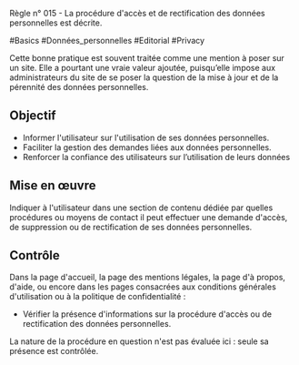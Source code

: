 
Règle n° 015  - La procédure d'accès et de rectification des données personnelles est décrite.

#Basics #Données_personnelles #Editorial #Privacy

Cette bonne pratique est souvent traitée comme une mention à poser sur un site. Elle a pourtant une vraie valeur ajoutée, puisqu’elle impose aux administrateurs du site de se poser la question de la mise à jour et de la pérennité des données personnelles.

Objectif
--------

*   Informer l'utilisateur sur l'utilisation de ses données personnelles.
*   Faciliter la gestion des demandes liées aux données personnelles.
*   Renforcer la confiance des utilisateurs sur l’utilisation de leurs données

Mise en œuvre
-------------

Indiquer à l'utilisateur dans une section de contenu dédiée par quelles procédures ou moyens de contact il peut effectuer une demande d'accès, de suppression ou de rectification de ses données personnelles.

Contrôle
--------

Dans la page d'accueil, la page des mentions légales, la page d'à propos, d'aide, ou encore dans les pages consacrées aux conditions générales d'utilisation ou à la politique de confidentialité :

*   Vérifier la présence d'informations sur la procédure d'accès ou de rectification des données personnelles.

La nature de la procédure en question n'est pas évaluée ici : seule sa présence est contrôlée.
